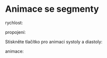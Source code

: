 # Animace se segmenty

rychlost:
<bdl-range id="id1" min="1" max="100"></bdl-range>

propojení:
<bdl-bind2previous fromid="id1" toid="id4" toattribute="speedfactor"></bdl-bind2previous>

Stiskněte tlačítko pro animaci systoly a diastoly:
<bdl-animate-control id="id4" speedfactor="20" segments="3;5;14;17;29" segmentlabels="4b plnění atriální systola;1 systola komor - isovolumická kontrakce;2 systola komor - ejekce;3 isovolumická relaxace;4a plnění"></bdl-animate-control>

animace:
<bdl-animate-gif fromid="id4" src="doc/heart.gif"></bdl-animate-gif>
